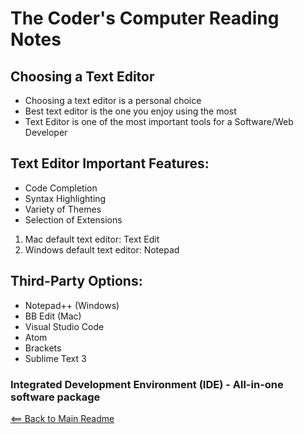 # The Coder's Computer Reading Notes

## Choosing a Text Editor   

- Choosing a text editor is a personal choice
- Best text editor is the one you enjoy using the most
- Text Editor is one of the most important tools for a Software/Web Developer   
     
## Text Editor Important Features:     
     
- Code Completion
- Syntax Highlighting
- Variety of Themes
- Selection of Extensions     
     
1. Mac default text editor: Text Edit
1. Windows default text editor: Notepad     
     
     
## Third-Party Options:     
     
- Notepad++ (Windows)
- BB Edit (Mac)
- Visual Studio Code 
- Atom
- Brackets
- Sublime Text 3     
     
### Integrated Development Environment (IDE) - All-in-one software package     


[<== Back to Main Readme](README.md)